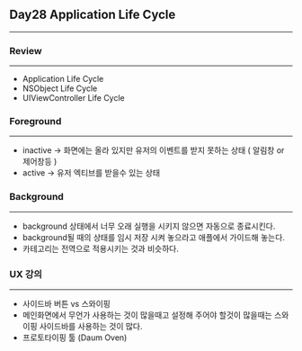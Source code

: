 ## Day28 Application Life Cycle
***

### Review
***

 - Application Life Cycle
 - NSObject Life Cycle
 - UIViewController Life Cycle

### Foreground
***

 - inactive -> 화면에는 올라 있지만 유저의 이벤트를 받지 못하는 상태
( 알림창  or 제어창등 )
 - active -> 유저 엑티브를 받을수 있는 상태

### Background
***

 - background 상태에서 너무 오래 실행을 시키지 않으면 자동으로 종료시킨다.
 - background될 때의 상태를 임시 저장 시켜 놓으라고 애플에서 가이드해 놓는다.
 - 카테고리는 전역으로 적용시키는 것과 비슷하다.

### UX 강의
***

 - 사이드바 버튼 vs 스와이핑
 - 메인화면에서 무언가 사용하는 것이 많을때고 설정해 주어야 할것이 많을때는
스와이핑 사이드바를 사용하는 것이 많다.
 - 프로토타이핑 툴 (Daum Oven)
